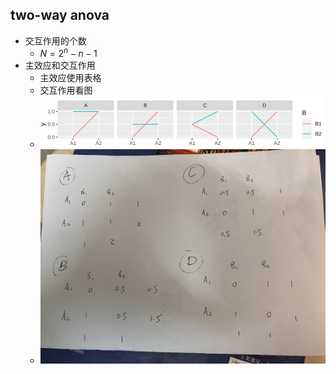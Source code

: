 ## two-way anova

- 交互作用的个数
  - $N = 2^n - n - 1$
- 主效应和交互作用
  - 主效应使用表格
  - 交互作用看图
  - ![image-20241201192443468](ps.assets/image-20241201192443468.png)
  - ![f66940b6ce6ab9dd322f4d96a444173](ps.assets/f66940b6ce6ab9dd322f4d96a444173.jpg)